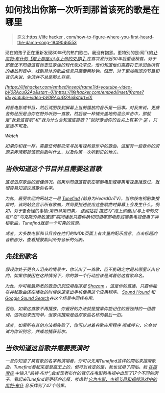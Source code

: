 # 如何找出你第一次听到那首该死的歌是在哪里

> 原文:[https://life hacker . com/how-to-figure-where-you-first-heard-the-damn-song-1849046553](https://lifehacker.com/how-to-figure-out-where-you-first-heard-that-damn-song-1849046553)

现在的孩子正在重新发现80年代的热门歌曲，我没有抱怨。更特别的是:网飞的[*让凯特·布什的【跑上那座山(与上帝的交易)】*](https://twitter.com/netflix/status/1533553790485467138)*在首次发行近30年后重返榜首。对于那些还不知道这首标志性歌谣的现代观众来说，他们知道他们需要将它添加到所有的播放列表中，找到具体的歌曲信息只需要两秒钟。然而，对于更加晦涩的节目和音乐来说，生活并不总是那么容易。* 

 *[https://lifehacker.com/embed/inset/iframe?id=youtube-video-bV0RAcuG2Ao&start=0](https://lifehacker.com/embed/inset/iframe?id=youtube-video-bV0RAcuG2Ao&start=0)* 

*观看电影或节目，然后试图找到屏幕上当前播放的音乐是一回事。对我来说，更痛苦的经历是当你在野外听到一首歌，然后被一种铺天盖地的混合声击中，那就是“*我爱这首歌*”和“*我为什么会知道这首歌？*“就好像当你的舌尖上有某个 [字](https://lifehacker.com/onelook-reverse-dictionary-helps-find-that-word-you-can-1781492560) ，只是遥不可及。*

*Watch*

*如果你和我一样，需要任何帮助来寻找电视和音乐中的歌曲，这里有一些救命的资源来弄清那首该死的歌叫什么，以及你第一次听到它的地方。*

## ***当你知道这个节目并且需要这首歌*** 

*这是追踪歌曲的最佳情况。如果你知道这首歌在哪部电影或哪集电视里播放过，就很容易知道这首歌的名字。*

*为此，最受欢迎的网站之一是 [Tunefind](https://www.tunefind.com/) (前身为HeardOnTV)。当你按电视剧集搜索时，该网站会显示所有歌曲，并简要描述使用这些歌曲时屏幕上会发生什么。例如，对于*更奇怪的事情:*第四章第四集， [该网站将](https://www.tunefind.com/show/stranger-things/season-4/222594) 描述为“跑上那座山(与上帝的交易)”在“马克斯的勇敢遭遇”期间播放只要你确切知道哪部电影或哪集电视使用了神秘歌曲，Tunefind就是一个可靠的资源。*

*或者，大多数电影和节目会在他们的IMDb页面上有大量的配乐信息。点击标题的音轨部分，查看播放期间所有音乐的列表。*

## ***先找到歌名***

*假设你处于更令人沮丧的情景中，你认出了一首歌，但不能确定你是从哪里认出它的。如果你被困在这种情况下，你的第一个行动应该是试着给这首歌命名。*

*为此，你可能最熟悉的歌曲识别应用程序是 [Shazam](https://zdcs.link/Br8g4?cd36=Standard&t=article&m=content_body&e=offer&i=text-link&el=Shazam&cd62=article&cd63=054ysyq6eCq0K4uQC8G95Ir&short_url=Br8g4&u=https%3A%2F%2Fmashable.com%2Farticle%2Fidentify-song-apps) 。这是你的首选，只要你能在神秘歌曲还在播放的时候快速拿出手机使用这个应用程序。 [Sound Hound](https://www.soundhound.com/soundhound) 和[Google Sound Search](https://assistant.google.com/services/a/uid/00000024216d4bb8?hl=en-US)在这个场景中同样有用。*

*否则，如果这首歌不再播放，你最好的办法就是搜索你能记住的最独特的一组歌词。这听起来很简单，但歌词搜索是追踪歌曲名称的最后一招。*

*或者，如果所有其他方法都失败了，你可以对着谷歌应用程序 唱或哼它，它会尝试为你识别它，并成功捕获苏尔。*

## ***当你知道这首歌并需要表演时***

*一旦你知道了某首歌的名字和演唱者，你可以先用Tunefind这样的网站来搜索歌曲。Tunefind看起来是至高无上的，但可以肯定的是，我也试用了网站。我 [在搜索栏](https://www.what-song.com/Artist/6845/Kate-Bush) 中输入“凯特·布什”,会发现老布什的音乐在电影和电视中出现了17个不同的例子。看起来Tunefind是更好的选择，考虑到 [它为电影、电视节目和视频游戏中的凯特·布什](https://www.tunefind.com/artist/kate-bush) 音乐找到了47个结果。*